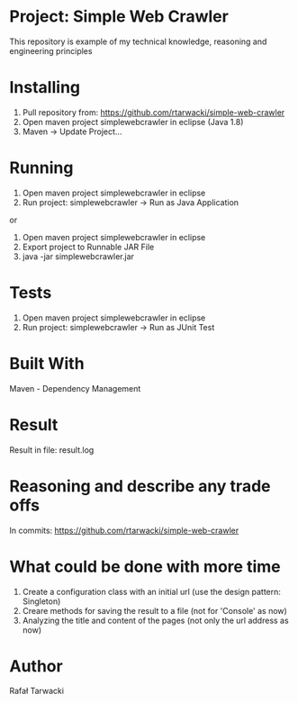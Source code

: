 # Project: Simple Web Crawler
This repository is example of my technical knowledge, reasoning and engineering principles

# Installing
1. Pull repository from: https://github.com/rtarwacki/simple-web-crawler
2. Open maven project simplewebcrawler in eclipse (Java 1.8)
3. Maven -> Update Project...

# Running
1. Open maven project simplewebcrawler in eclipse
2. Run project: simplewebcrawler -> Run as Java Application

or
1. Open maven project simplewebcrawler in eclipse
2. Export project to Runnable JAR File
3. java -jar simplewebcrawler.jar

# Tests
1. Open maven project simplewebcrawler in eclipse
2. Run project: simplewebcrawler -> Run as JUnit Test

# Built With
Maven - Dependency Management

# Result
Result in file: result.log

# Reasoning and describe any trade offs
In commits: https://github.com/rtarwacki/simple-web-crawler

# What could be done with more time
1. Create a configuration class with an initial url (use the design pattern: Singleton)
2. Creare methods for saving the result to a file (not for 'Console' as now)
3. Analyzing the title and content of the pages (not only the url address as now)

# Author
Rafał Tarwacki
